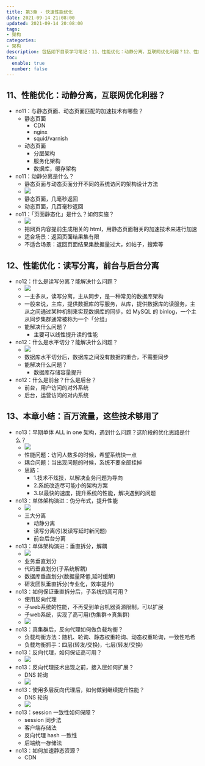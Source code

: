 ```yaml
---
title: 第3章 - 快速性能优化
date: 2021-09-14 21:08:00
updated: 2021-09-14 20:08:00
tags:
- 架构
categories:
- 架构
description: 包括如下目录学习笔记：11、性能优化：动静分离，互联网优化利器？12、性能优化：读写分离，前台与后台分离。13、本章小结：百万流量，这些技术够用了
toc:
  enable: true
  number: false
---
```


## 11、性能优化：动静分离，互联网优化利器？
- no11：与静态页面、动态页面匹配的加速技术有哪些？
    - 静态页面
        - CDN
        - nginx
        - squid/varnish
    - 动态页面
        - 分层架构
        - 服务化架构
        - 数据库，缓存架构
- no11：动静分离是什么？
    - 静态页面与动态页面分开不同的系统访问的架构设计方法
    - ![](https://img.shiqi-lu.tech/20210906113515.png)
    - 静态页面，几毫秒返回
    - 动态页面，几百毫秒返回
- no11：「页面静态化」是什么？如何实施？
    - ![](https://img.shiqi-lu.tech/20210906113737.png)
    - 把网页内容提前生成相关的 html，用静态页面相关的加速技术来进行加速
    - 适合场景：返回页面结果集有限
    - 不适合场景：返回页面结果集数据量过大，如帖子，搜索等

## 12、性能优化：读写分离，前台与后台分离
- no12：什么是读写分离？能解决什么问题？
    - ![](https://img.shiqi-lu.tech/20210908205424.png)
    - 一主多从，读写分离，主从同步，是一种常见的数据库架构
    - 一般来说，主库，提供数据库的写服务，从库，提供数据库的读服务，主从之间通过某种机制来实现数据库的同步，如 MySQL 的 binlog，一个主从同步集群通常被称为一个「分组」
    - 能解决什么问题？
        - 主要可以线性提升读的性能
- no12：什么是水平切分？能解决什么问题？
    - ![](https://img.shiqi-lu.tech/20210908205943.png)
    - 数据库水平切分后，数据库之间没有数据的重合，不需要同步
    - 能解决什么问题？
        - 数据库存储容量提升
- no12：什么是前台？什么是后台？
    - 前台，用户访问的对外系统
    - 后台，运营访问的对内系统

## 13、本章小结：百万流量，这些技术够用了
- no13：早期单体 ALL in one 架构，遇到什么问题？这阶段的优化思路是什么？
    - ![](https://img.shiqi-lu.tech/20210908211227.png)
    - 性能问题：访问人数多的时候，希望系统快一点
    - 耦合问题：当出现问题的时候，系统不要全部挂掉
    - 思路：
        - 1.技术不炫技，以解决业务问题为导向
        - 2.系统改造尽可能小的架构方案
        - 3.以最快的速度，提升系统的性能，解决遇到的问题
- no13：单体架构演进：伪分布式，提升性能
    - ![](https://img.shiqi-lu.tech/20210908211506.png)
    - 三大分离
        - 动静分离
        - 读写分离(引发读写延时新问题)
        - 前台后台分离
- no13：单体架构演进：垂直拆分，解耦
    - ![](https://img.shiqi-lu.tech/20210823230403.png)
    - 业务垂直划分
    - 代码垂直划分(子系统解耦)
    - 数据库垂直划分(数据量降低,延时缓解)
    - 研发团队垂直拆分(专业化，效率提升)
- no13：如何保证垂直拆分后，子系统的高可用？
    - 使用反向代理
    - 子web系统的性能，不再受到单台机器资源限制，可以扩展
    - 子web系统，实现了高可用(伪集群->真集群) 
    - ![](https://img.shiqi-lu.tech/20210908212034.png)
- no13：真集群后，反向代理如何做负载均衡？
    - 负载均衡方法：随机、轮询、静态权重轮询、动态权重轮询，一致性哈希
    - 负载均衡抓手：四层(转发/交换)，七层(转发/交换)
- no13：反向代理，如何保证高可用？
    - ![](https://img.shiqi-lu.tech/20210908212221.png)
- no13：反向代理技术出现之前，接入层如何扩展？
    - DNS 轮询
    - ![](https://img.shiqi-lu.tech/20210908212329.png)
- no13：使用多层反向代理后，如何做到继续提升性能？
    - DNS 轮询
    - ![](https://img.shiqi-lu.tech/20210908212439.png)
- no13：session 一致性如何保障？
    - session 同步法
    - 客户端存储法
    - 反向代理 hash 一致性
    - 后端统一存储法
- no13：如何加速静态资源？
    - CDN

